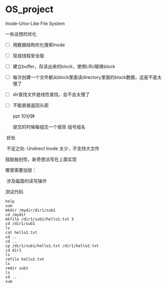 # OS_project
 Inode-Unix-Like File System

一些设想的优化

- [ ] 用数据结构优化搜索Inode

- [ ] 现成线程安全版

- [ ] 建立buffer，存读出来的block，使用LRU替换block

- [ ] 每次创建一个文件都从block里面读directory里面的block数据，这是不是太慢了

- [ ] dir查找文件是线性查找，会不会太慢了

- [ ] 不能直接返回头部

  ppt 10分钟

  提交的时候每组交一个报告 组号组名

​	   好处

​	不足之处: Undirect Inode 太少，不支持大文件

鼓励独创性，新奇想法写在上面实现

哪里需要加锁：

​	涉及磁盘的读写操作

测试代码

```
help
sum
mkdir /mydir/dir1/sub1
cd /mydir
mkfile /dir1/sub1/hello1.txt 3
cd /dir1/sub1
ls
cat hello1.txt
cd ..
cd ..
cp /dir1/sub1/hello1.txt /dir1/hello2.txt
cd dir1
ls
rmfile hello2.txt
ls
rmdir sub1
ls 
cd ..
sum
```

